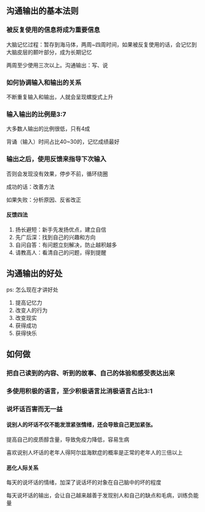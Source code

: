 ## 沟通输出的基本法则

### 被反复使用的信息将成为重要信息

大脑记忆过程：暂存到海马体，两周~四周时间，如果被反复使用的话，会记忆到大脑皮层的颞叶部分，成为长期记忆

两周至少使用三次以上。沟通输出：写、说

### 如何协调输入和输出的关系

不断重复输入和输出，人就会呈现螺旋式上升

### 输入输出的比例是3:7

大多数人输出的比例很低，只有4成

背诵（输入）时间占比40~30的，记忆成绩最好

### 输出之后，使用反馈来指导下次输入

否则会发现没有效果，停步不前，循环绕圈

成功的话：改善方法

如果失败：分析原因、反省改正

#### 反馈四法

1. 扬长避短：新手先发扬优点，建立自信
2. 先广后深：找到自己的兴趣和方向
3. 自问自答：有问题立刻解决，防止越积越多
4. 请教高人：看清自己的问题，得到提醒

## 沟通输出的好处

ps: 怎么现在才讲好处

1. 提高记忆力
2. 改变人的行为
3. 改变现实
4. 获得成功
5. 获得快乐

## 如何做

### 把自己读到的内容、听到的故事、自己的体验和感受表达出来

### 多使用积极的语言，至少积极语言比消极语言占比3:1

### 说坏话百害而无一益

#### 说别人的坏话不仅不能发泄紧张情绪，还会导致自己更加紧张。

提高自己的皮质醇含量，导致免疫力降低，容易生病

喜欢说别人坏话的老年人得阿尔兹海默症的概率是正常的老年人的三倍以上

#### 恶化人际关系

每天的说坏话的情绪，加深了说话坏的对象在自己脑中的坏的程度

每天说坏话的输出，会让自己越来越善于发现别人和自己的缺点和毛病，训练负能量
